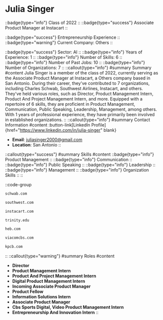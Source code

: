 # Julia Singer
::badge{type="info"}
Class of 2022
::
::badge{type="success"}
Associate Product Manager at Instacart
::

::badge{type="success"}
Entrepreneurship Experience
::
::badge{type="warning"}
Current Company: Others
::

::badge{type="success"}
Sector: AI
::
::badge{type="info"}
Years of Experience: 1
::
::badge{type="info"}
Number of Skills: 6
::
::badge{type="info"}
Number of Past Jobs: 10
::
::badge{type="info"}
Number of Organizations: 7
::
::callout{type="info"}
#summary
Summary
#content
Julia Singer is a member of the class of 2022, currently serving as the Associate Product Manager at Instacart, a Others company based in San Antonio. During their career, they've contributed to 7 organizations, including Charles Schwab, Southwest Airlines, Instacart, and others. They've held various roles, such as Director, Product Management Intern, Product And Project Management Intern, and more. Equipped with a repertoire of 6 skills, they are proficient in Product Management, Communication, Public Speaking, Leadership, Management, among others.  With 1 years of professional experience, they have primarily been involved in established organizations.
::
::callout{type="info"}
#summary
Contact Information
#content
:button-link[LinkedIn Profile]{href="https://www.linkedin.com/in/julia-singer" blank}
- **Email**: juliasinger2000@gmail.com
- **Location**: San Antonio
::

::callout{type="success"}
#summary
Skills
#content
::badge{type="info"}
Product Management
::
::badge{type="info"}
Communication
::
::badge{type="info"}
Public Speaking
::
::badge{type="info"}
Leadership
::
::badge{type="info"}
Management
::
::badge{type="info"}
Organization Skills
::
::

::code-group
```bash [Charles Schwab]
schwab.com
```
```bash [Southwest Airlines]
southwest.com
```
```bash [Instacart]
instacart.com
```
```bash [Trinity University]
trinity.edu
```
```bash [HE Butt Grocery]
heb.com
```
```bash [ViacomCBS]
viacomcbs.com
```
```bash [Kleiner Perkins Caufield & Byers]
kpcb.com
```
::
::callout{type="warning"}
#summary
Roles
#content
- **Director**
- **Product Management Intern**
- **Product And Project Management Intern**
- **Digital Product Management Intern**
- **Incoming Associate Product Manager**
- **Product Fellow**
- **Information Solutions Intern**
- **Associate Product Manager**
- **Cbs Sports Digital, Video Product Management Intern**
- **Entrepreneurship And Innovation Intern**
::

